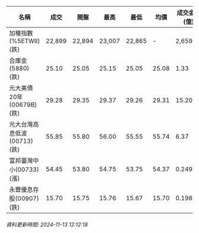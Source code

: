| 名稱 | 成交 | 開盤 | 最高 | 最低 | 均價 | 成交金額(億) | 昨收 | 漲跌幅 | 漲跌 | 總量 | 昨量 | 振幅 |
| -------- | -------- | -------- | -------- |-------- | -------- | -------- |-------- |-------- |-------- | -------- | -------- |-------- |
|加權指數(%5ETWII) (跌)|22,899|22,894|23,007|22,865|-|2,659.43|22,981|0.36%|82.65|5,463,306|0|0.62%|
|合庫金(5880) (跌)|25.10|25.05|25.15|25.05|25.08|1.33|25.20|0.40%|0.10|5,297|14,788|0.40%|
|元大美債20年(00679B) (跌)|29.28|29.35|29.37|29.26|29.31|15.20|29.77|1.65%|0.49|51,856|65,689|0.37%|
|元大台灣高息低波(00713) (跌)|55.85|55.80|56.00|55.55|55.74|6.37|55.95|0.18%|0.10|11,425|26,291|0.80%|
|富邦臺灣中小(00733) (漲)|54.45|53.80|54.75|53.75|54.37|0.249|54.05|0.74%|0.40|458|819|1.85%|
|永豐優息存股(00907) (跌)|15.70|15.75|15.76|15.67|15.70|0.198|15.77|0.44%|0.07|1,258|1,908|0.57%|
###### 資料更新時間: 2024-11-13 12:12:18